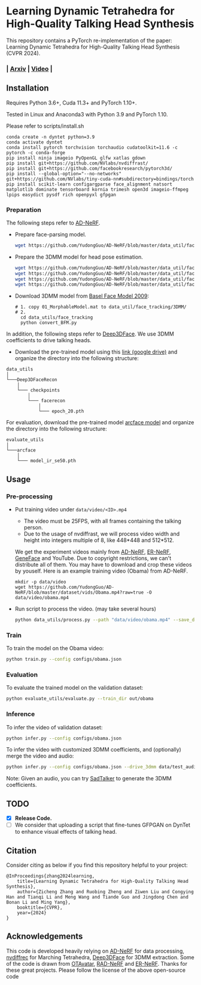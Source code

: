 # Learning Dynamic Tetrahedra for High-Quality Talking Head Synthesis 
This repository contains a PyTorch re-implementation of the paper: Learning Dynamic Tetrahedra for High-Quality Talking Head Synthesis (CVPR 2024).
### | [Arxiv](https://arxiv.org/pdf/2402.17364.pdf) | [Video](https://youtu.be/Hahv5jy2w_E) | 


## Installation
Requires Python 3.6+, Cuda 11.3+ and PyTorch 1.10+. 

Tested in Linux and Anaconda3 with Python 3.9 and PyTorch 1.10.

Please refer to scripts/install.sh
````### Install dependency
conda create -n dyntet python=3.9
conda activate dyntet
conda install pytorch torchvision torchaudio cudatoolkit=11.6 -c pytorch -c conda-forge
pip install ninja imageio PyOpenGL glfw xatlas gdown
pip install git+https://github.com/NVlabs/nvdiffrast/
pip install git+https://github.com/facebookresearch/pytorch3d/
pip install --global-option="--no-networks" git+https://github.com/NVlabs/tiny-cuda-nn#subdirectory=bindings/torch
pip install scikit-learn configargparse face_alignment natsort matplotlib dominate tensorboard kornia trimesh open3d imageio-ffmpeg lpips easydict pysdf rich openpyxl gfpgan
```````

### Preparation 

The following steps refer to [AD-NeRF](https://github.com/YudongGuo/AD-NeRF).

- Prepare face-parsing model.

  ```bash
  wget https://github.com/YudongGuo/AD-NeRF/blob/master/data_util/face_parsing/79999_iter.pth?raw=true -O data_utils/face_parsing/79999_iter.pth
  ```

- Prepare the 3DMM model for head pose estimation.

  ```bash
  wget https://github.com/YudongGuo/AD-NeRF/blob/master/data_util/face_tracking/3DMM/exp_info.npy?raw=true -O data_utils/face_tracking/3DMM/exp_info.npy
  wget https://github.com/YudongGuo/AD-NeRF/blob/master/data_util/face_tracking/3DMM/keys_info.npy?raw=true -O data_utils/face_tracking/3DMM/keys_info.npy
  wget https://github.com/YudongGuo/AD-NeRF/blob/master/data_util/face_tracking/3DMM/sub_mesh.obj?raw=true -O data_utils/face_tracking/3DMM/sub_mesh.obj
  wget https://github.com/YudongGuo/AD-NeRF/blob/master/data_util/face_tracking/3DMM/topology_info.npy?raw=true -O data_utils/face_tracking/3DMM/topology_info.npy
  ```

- Download 3DMM model from [Basel Face Model 2009](https://faces.dmi.unibas.ch/bfm/main.php?nav=1-1-0&id=details):

  ```
  # 1. copy 01_MorphableModel.mat to data_util/face_tracking/3DMM/
  # 2.
    cd data_utils/face_tracking
    python convert_BFM.py
  ```

In addition, the following steps refer to [Deep3DFace](https://github.com/sicxu/Deep3DFaceRecon_pytorch/tree/master). We use 3DMM coefficients to drive talking heads.


[//]: # (- Get access to BFM09 using this [link]&#40;https://faces.dmi.unibas.ch/bfm/main.php?nav=1-2&id=downloads&#41;. After getting the access, download "01_MorphableModel.mat". Download the Expression Basis &#40;Exp_Pca.bin&#41; using this [link &#40;google drive&#41;]&#40;https://drive.google.com/file/d/1bw5Xf8C12pWmcMhNEu6PtsYVZkVucEN6/view?usp=sharing&#41;. Organize all files into the following structure:)

[//]: # (```)

[//]: # (data_utils)

[//]: # (©¦)

[//]: # (©¸©¤©¤©¤Deep3DFaceRecon)

[//]: # (    ©¦)

[//]: # (    ©¸©¤©¤©¤ BFM)

[//]: # (        ©¦)

[//]: # (        ©¸©¤©¤©¤ 01_MorphableModel.mat)

[//]: # (        ©¦)

[//]: # (        ©¸©¤©¤©¤ Exp_Pca.bin)

[//]: # (        |)

[//]: # (        ©¸©¤©¤©¤ ...)

[//]: # (```)


- Download the pre-trained model using this [link (google drive)](https://drive.google.com/drive/folders/1liaIxn9smpudjjqMaWWRpP0mXRW_qRPP?usp=sharing) and organize the directory into the following structure:
```
data_utils
│
└───Deep3DFaceRecon
    │
    └─── checkpoints
        │
        └─── facerecon
            │
            └─── epoch_20.pth
```

For evaluation, download the pre-trained model [arcface model](https://link.zhihu.com/?target=https%3A//1drv.ms/u/s%21AhMqVPD44cDOhkPsOU2S_HFpY9dC) and organize the directory into the following structure:
```
evaluate_utils
│
└───arcface
    │
    └─── model_ir_se50.pth
```

## Usage

### Pre-processing
* Put training video under `data/video/<ID>.mp4`
  - The video must be 25FPS, with all frames containing the talking person. 
  - Due to the usage of nvdiffrast, we will process video width and height into integers multiple of 8, like 448\*448 and 512\*512.

  We get the experiment videos mainly from [AD-NeRF](https://github.com/YudongGuo/AD-NeRF), [ER-NeRF](https://github.com/Fictionarry/ER-NeRF), [GeneFace](https://github.com/yerfor/GeneFace) and YouTube. Due to copyright restrictions, we can't distribute all of them. You may have to download and crop these videos by youself. Here is an example training video (Obama) from AD-NeRF.
  ```
  mkdir -p data/video
  wget https://github.com/YudongGuo/AD-NeRF/blob/master/dataset/vids/Obama.mp4?raw=true -O data/video/obama.mp4
  ```
* Run script to process the video. (may take several hours)

  ```bash
  python data_utils/process.py --path "data/video/obama.mp4" --save_dir "data/video/obama" --task -1
  ```

### Train
To train the model on the Obama video:
```bash
python train.py --config configs/obama.json
```

### Evaluation
To evaluate the trained model on the validation dataset:

```bash
python evaluate_utils/evaluate.py --train_dir out/obama
```


### Inference

To infer the video of validation dataset:
```bash
python infer.py --config configs/obama.json 
```
To infer the video with customized 3DMM coefficients, and (optionally) merge the video and audio:
```bash
python infer.py --config configs/obama.json --drive_3dmm data/test_audio/obama_sing_sadtalker.npy --audio data/dyntet/data/test_audio/sing.wav
```

Note: Given an audio, you can try [SadTalker](https://github.com/OpenTalker/SadTalker)  to generate the 3DMM coefficients. 


## TODO
- [x] **Release Code.**
- [ ] We consider that uploading a script that fine-tunes GFPGAN on DynTet to enhance visual effects of talking head. 

## Citation

Consider citing as below if you find this repository helpful to your project:

```
@InProceedings{zhang2024learning,
    title={Learning Dynamic Tetrahedra for High-Quality Talking Head Synthesis}, 
    author={Zicheng Zhang and Ruobing Zheng and Ziwen Liu and Congying Han and Tianqi Li and Meng Wang and Tiande Guo and Jingdong Chen and Bonan Li and Ming Yang},
    booktitle={CVPR},
    year={2024}
}
```

## Acknowledgements

This code is developed heavily relying on [AD-NeRF](https://github.com/ashawkey/RAD-NeRF) for data processing, [nvdiffrec](https://github.com/NVlabs/nvdiffrec) for Marching Tetrahedra, [Deep3DFace](https://github.com/sicxu/Deep3DFaceRecon_pytorch/tree/master) for 3DMM extraction.
Some of the code is drawn from [OTAvatar](https://github.com/theEricMa/OTAvatar), [RAD-NeRF](https://github.com/ashawkey/RAD-NeRF) and [ER-NeRF](https://github.com/Fictionarry/ER-NeRF). Thanks for these great projects. Please follow the license of the above open-source code
